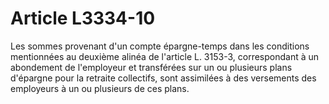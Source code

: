 # Article L3334-10

Les sommes provenant d'un compte épargne-temps dans les conditions mentionnées au deuxième alinéa de l'article L. 3153-3, correspondant à un abondement de l'employeur et transférées sur un ou plusieurs plans d'épargne pour la retraite collectifs, sont assimilées à des versements des employeurs à un ou plusieurs de ces plans.
